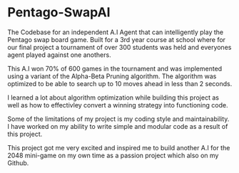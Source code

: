 # Pentago-SwapAI
The Codebase for an independent A.I Agent that can intelligently play the Pentago swap board game.
Built for a 3rd year course at school where for our final project a tournament of over 300 students was held and everyones agent played against one anothers. 

This A.I won 70% of 600 games in the tournament and was implemented using a variant of the Alpha-Beta Pruning algorithm. The algorithm was optimized to be able to search up to 10 moves ahead in less than 2 seconds.

I learned a lot about algorithm optimization while building this project as well as how to effectivley convert a winning strategy into functioning code.

Some of the limitations of my project is my coding style and maintainability. I have worked on my ability to write simple and modular code as a result of this project.

This project got me very excited and inspired me to build another A.I for the 2048 mini-game on my own time as a passion project which also on my Github.
